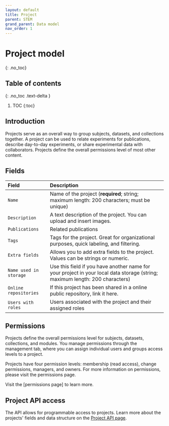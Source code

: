 ```yaml
---
layout: default
title: Project
parent: STEM
grand_parent: Data model
nav_order: 1
---
```


# Project model
{: .no_toc}

## Table of contents
{: .no_toc .text-delta }

1. TOC
{:toc}

## Introduction

Projects serve as an overall way to group subjects, datasets, and collections together. A project can be used to relate experiments for publications, describe day-to-day experiments, or share experimental data with collaborators. Projects define the overall permissions level of most other content.

## Fields

| Field | Description |
|:------|:------------|
| `Name` | Name of the project (**required**; string; maximum length: 200 characters; must be unique) |
| `Description` | A text description of the project. You can upload and insert images. |
| `Publications` | Related publications |
| `Tags` | Tags for the project. Great for organizational purposes, quick labeling, and filtering. |
| `Extra fields` | Allows you to add extra fields to the project. Values can be strings or numeric. |
| `Name used in storage` | Use this field if you have another name for your project in your local data storage (string; maximum length: 200 characters) |
| `Online repositories` | If this project has been shared in a online public repository, link it here. |
| `Users with roles` | Users associated with the project and their assigned roles |

## Permissions

Projects define the overall permissions level for subjects, datasets, collections, and modules. You manage permissions through the management tab, where you can assign individual users and groups access levels to a project.

Projects have four permission levels: membership (read access), change permissions, managers, and owners. For more information on permissions, please visit the permissions page.

Visit the [permissions page] to learn more.

## Project API access

The API allows for programmable access to projects. Learn more about the projects' fields and data structure on the [Project API page]({{"api/stem/project/"|absolute_url}}).
